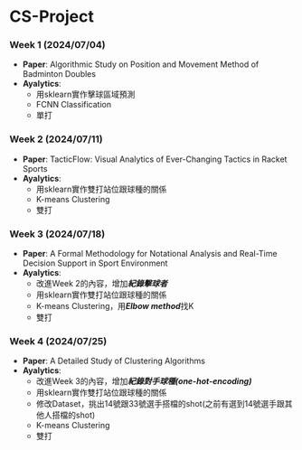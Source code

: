 # CS-Project

### Week 1 (2024/07/04)
* **Paper**: Algorithmic Study on Position and Movement Method of Badminton Doubles
* **Ayalytics**: 
    * 用sklearn實作擊球區域預測
    * FCNN Classification
    * 單打

### Week 2 (2024/07/11)
* **Paper**: TacticFlow: Visual Analytics of Ever-Changing Tactics in Racket Sports
* **Ayalytics**: 
    * 用sklearn實作雙打站位跟球種的關係
    * K-means Clustering
    * 雙打

### Week 3 (2024/07/18)
* **Paper**: A Formal Methodology for Notational Analysis and Real-Time Decision Support in Sport Environment
* **Ayalytics**: 
    * 改進Week 2的內容，增加***紀錄擊球者***
    * 用sklearn實作雙打站位跟球種的關係
    * K-means Clustering，用***Elbow method***找K
    * 雙打

### Week 4 (2024/07/25)
* **Paper**: A Detailed Study of Clustering Algorithms
* **Ayalytics**: 
    * 改進Week 3的內容，增加***紀錄對手球種(one-hot-encoding)***
    * 用sklearn實作雙打站位跟球種的關係
    * 修改Dataset，挑出14號跟33號選手搭檔的shot(之前有選到14號選手跟其他人搭檔的shot)
    * K-means Clustering
    * 雙打
